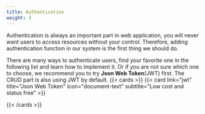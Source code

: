 ```yaml
---
title: Authentication
weight: 3
---
```


Authentication is always an important part in web application, you will never want users to access resources without your control. Therefore, adding authentication function in our system is the first thing we should do.

There are many ways to authenticate users, find your favorite one in the following list and learn how to implement it. Or if you are not sure which one to choose, we recommend you to try **Json Web Token**(JWT) first. The CRUD part is also using JWT by default.
{{< cards >}}
  {{< card link="jwt" title="Json Web Token" icon="document-text" subtitle="Low cost and status free" >}}
  <!-- {{< card link="session" title="Session" icon="document-text" subtitle="Built-in with GoFrame" >}} -->
{{< /cards >}}

